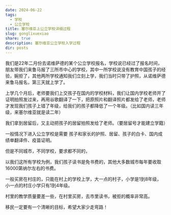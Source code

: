 ```yaml
---
date: 2024-06-22
tags:
  - 学校
  - 公立学校
title: 塞尔维亚上公立学校详细过程
slug: gonglixuexiao
share: true
description: 塞尔维亚公立学校入学过程
dir: posts
---
```


我们是22年二月份去诺维萨德的某个公立学校报名，学校说已经过了报名时间，朋友带我们来鲁马报了三所市中心的学校，其中一所学校说没有教育中国孩子的经验，婉拒了，其他两所学校通知我们立刻上学，我们当时只带了护照，从诺维萨德来鲁马报名，第三天就上学了。

上学几个月后，老师要我们上交孩子在国内的学校材料，我们让国内学校老师开了证明拍照发过来，再用谷歌翻译了一下，把原照片和翻译照片都发给了老师，老师才发现我们孩子上错了年级，给我们的孩子都降低了一个年级。（比如国内读三年级，来塞尔维亚就是读二年）

我们拿到居留后，又主动把孩子的居留拍照发给了老师。（要居留号才能建立学籍）

一般情况下进入公立学校是需要 孩子和家长的护照、居留、孩子的白卡、国内成绩单翻译件、疫苗证明。

但是不同城市，不同学校，要求都不同的，

以我们这所有学校为例，我们孩子读书是免书费的，其他大多数城市每年要收取16000第纳尔左右的书费。

一般买房在村庄的，只能在村上的学校上学，大一点的村子，小学是1到8年级，小一点的村庄小学只有1到4年级。

村里的教学质量要差一些，在村里买房，去市里读书，被拒的概率非常高。

移民一定要有一个清晰的目标，希望大家少走弯路！



